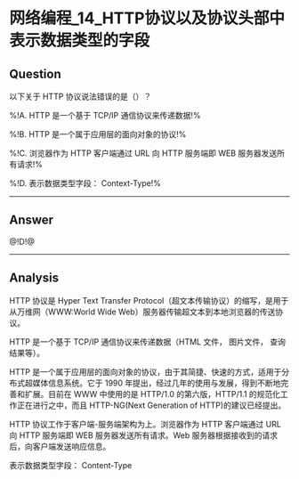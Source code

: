 # 网络编程_14_HTTP协议以及协议头部中表示数据类型的字段

## Question
以下关于 HTTP 协议说法错误的是（）？

%!A. HTTP 是一个基于 TCP/IP 通信协议来传递数据!%

%!B. HTTP 是一个属于应用层的面向对象的协议!%

%!C. 浏览器作为 HTTP 客户端通过 URL 向 HTTP 服务端即 WEB 服务器发送所有请求!%

%!D. 表示数据类型字段： Context-Type!%

----

## Answer
@!D!@

----

## Analysis

HTTP 协议是 Hyper Text Transfer Protocol（超文本传输协议）的缩写，是用于从万维网（WWW:World Wide Web）服务器传输超文本到本地浏览器的传送协议。

HTTP 是一个基于 TCP/IP 通信协议来传递数据（HTML 文件， 图片文件， 查询结果等）。

HTTP 是一个属于应用层的面向对象的协议，由于其简捷、快速的方式，适用于分布式超媒体信息系统。它于 1990 年提出，经过几年的使用与发展，得到不断地完善和扩展。目前在 WWW 中使用的是 HTTP/1.0 的第六版，HTTP/1.1 的规范化工作正在进行之中，而且 HTTP-NG(Next Generation of HTTP)的建议已经提出。

HTTP 协议工作于客户端-服务端架构为上。浏览器作为 HTTP 客户端通过 URL 向 HTTP 服务端即 WEB 服务器发送所有请求。Web 服务器根据接收到的请求后，向客户端发送响应信息。

表示数据类型字段： Content-Type